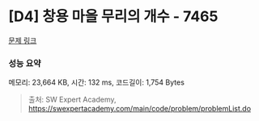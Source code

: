 # [D4] 창용 마을 무리의 개수 - 7465 

[문제 링크](https://swexpertacademy.com/main/code/problem/problemDetail.do?contestProbId=AWngfZVa9XwDFAQU) 

### 성능 요약

메모리: 23,664 KB, 시간: 132 ms, 코드길이: 1,754 Bytes



> 출처: SW Expert Academy, https://swexpertacademy.com/main/code/problem/problemList.do